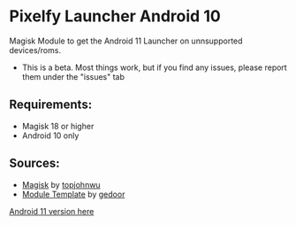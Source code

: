 # Pixelfy Launcher Android 10
 

Magisk Module to get the Android 11 Launcher on unnsupported devices/roms. 

* This is a beta. Most things work, but if you find any issues, please report them under the "issues" tab

## Requirements:

* Magisk 18 or higher
* Android 10 only

## Sources:

   * [Magisk](https://github.com/topjohnwu/Magisk) by [topjohnwu](https://github.com/topjohnwu)
   * [Module Template](https://github.com/gedoor/magisk-module-template) by [gedoor](https://github.com/gedoor)
   
[Android 11 version here](https://github.com/wacko1805/)
